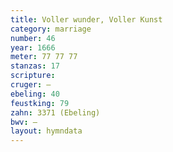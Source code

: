 ```yaml
---
title: Voller wunder, Voller Kunst
category: marriage
number: 46
year: 1666
meter: 77 77 77
stanzas: 17
scripture: 
cruger: —
ebeling: 40
feustking: 79
zahn: 3371 (Ebeling)
bwv: —
layout: hymndata
---
```

<br>


